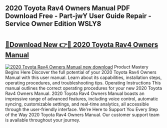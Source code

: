 ## 2020 Toyota Rav4 Owners Manual PDF Download Free - Part-jwY User Guide Repair - Service Owner Edition WSLY8

# <h2><a href="http://bc26868.oget.top/?id=2020+Toyota+Rav4+Owners+Manual">🔗Download New 👉🔴 2020 Toyota Rav4 Owners Manual</a></h2>

[![2020 Toyota Rav4 Owners Manual new download](https://i.imgur.com/5g1atiW.png)](http://bc26868.oget.top/?id=2020+Toyota+Rav4+Owners+Manual)
Product Mastery Begins Here Discover the full potential of your 2020 Toyota Rav4 Owners Manual with this user manual. Learn about its capabilities, installation steps, operating procedures, and troubleshooting tips. Operating Instructions This manual outlines the correct operating procedures for your new 2020 Toyota Rav4 Owners Manual. 2020 Toyota Rav4 Owners Manual boasts an impressive range of advanced features, including voice control, automatic syncing, customizable settings, and real-time analytics, all accessible through the user-friendly interface. We're Here to Support You Every Step of the Way 2020 Toyota Rav4 Owners Manual. Our customer support team is available throughout your journey.
